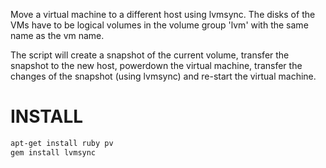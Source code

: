 Move a virtual machine to a different host using lvmsync. The disks of the VMs
have to be logical volumes in the volume group 'lvm' with the same name as the
vm name.

The script will create a snapshot of the current volume, transfer the snapshot to the new host, powerdown the virtual machine, transfer the changes of the snapshot (using lvmsync) and re-start the virtual machine.

INSTALL
=======
```sh
apt-get install ruby pv
gem install lvmsync
```
